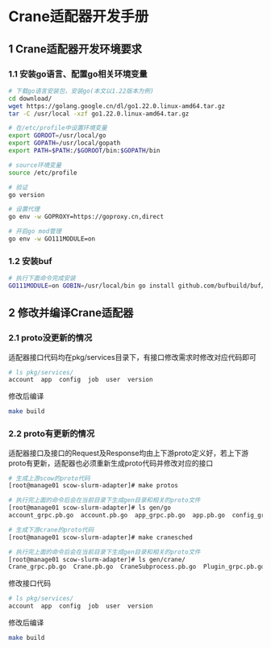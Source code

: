 # **Crane适配器开发手册**


## **1 Crane适配器开发环境要求**

### **1.1 安装go语言、配置go相关环境变量**

```bash
# 下载go语言安装包，安装go(本文以1.22版本为例)
cd download/
wget https://golang.google.cn/dl/go1.22.0.linux-amd64.tar.gz
tar -C /usr/local -xzf go1.22.0.linux-amd64.tar.gz

# 在/etc/profile中设置环境变量
export GOROOT=/usr/local/go
export GOPATH=/usr/local/gopath
export PATH=$PATH:/$GOROOT/bin:$GOPATH/bin

# source环境变量
source /etc/profile

# 验证
go version

# 设置代理
go env -w GOPROXY=https://goproxy.cn,direct

# 开启go mod管理
go env -w GO111MODULE=on
```

### **1.2 安装buf**
```bash
# 执行下面命令完成安装
GO111MODULE=on GOBIN=/usr/local/bin go install github.com/bufbuild/buf/cmd/buf@v1.23.1
```

## **2 修改并编译Crane适配器**

### **2.1 proto没更新的情况**
适配器接口代码均在pkg/services目录下，有接口修改需求时修改对应代码即可
```bash
# ls pkg/services/
account  app  config  job  user  version
```
修改后编译
```bash
make build
```

### **2.2 proto有更新的情况**
适配器接口及接口的Request及Response均由上下游proto定义好，若上下游proto有更新，适配器也必须重新生成proto代码并修改对应的接口
```bash
# 生成上游scow的proto代码
[root@manage01 scow-slurm-adapter]# make protos

# 执行完上面的命令后会在当前目录下生成gen目录和相关的proto文件
[root@manage01 scow-slurm-adapter]# ls gen/go
account_grpc.pb.go  account.pb.go  app_grpc.pb.go  app.pb.go  config_grpc.pb.go  config.pb.go  job_grpc.pb.go  job.pb.go  user_grpc.pb.go  user.pb.go  version_grpc.pb.go  version.pb.go
```
```bash
# 生成下游crane的proto代码
[root@manage01 scow-slurm-adapter]# make cranesched

# 执行完上面的命令后会在当前目录下生成gen目录和相关的proto文件
[root@manage01 scow-slurm-adapter]# ls gen/crane/
Crane_grpc.pb.go  Crane.pb.go  CraneSubprocess.pb.go  Plugin_grpc.pb.go  Plugin.pb.go  PublicDefs.pb.go
```
修改接口代码
```bash
# ls pkg/services/
account  app  config  job  user  version
```
修改后编译
```bash
make build
```